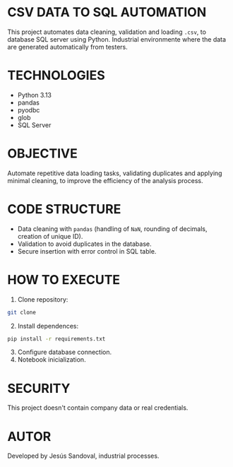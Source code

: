 # CSV DATA TO SQL AUTOMATION
This project automates data cleaning, validation and loading `.csv`, to database SQL server using Python.
Industrial environmente where the data are generated automatically from testers.

# TECHNOLOGIES
- Python 3.13
- pandas
- pyodbc
- glob
- SQL Server

# OBJECTIVE
Automate repetitive data loading tasks, validating duplicates and applying minimal cleaning, to improve the efficiency  of the analysis process.

# CODE STRUCTURE
- Data cleaning with `pandas` (handling of `NaN`, rounding of decimals, creation of unique ID).
- Validation to avoid duplicates in the database.
- Secure insertion with error control in SQL table.

# HOW TO EXECUTE
1. Clone repository:
```bash
git clone 
```
2. Install dependences:
```bash
pip install -r requirements.txt
```
3. Configure database connection.
4. Notebook inicialization.

# SECURITY
This project doesn't  contain company data or real credentials.

# AUTOR
Developed by Jesús Sandoval, industrial processes.